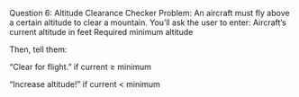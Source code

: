 Question 6: Altitude Clearance Checker
Problem:
An aircraft must fly above a certain altitude to clear a mountain.
You’ll ask the user to enter:
Aircraft’s current altitude in feet
Required minimum altitude

Then, tell them:

“Clear for flight.” if current ≥ minimum

“Increase altitude!” if current < minimum

